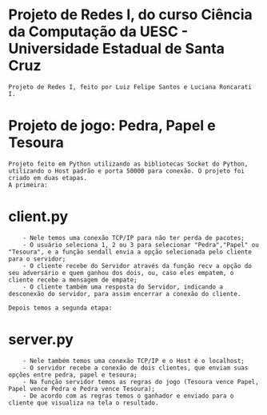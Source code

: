 # Projeto de Redes I, do curso Ciência da Computação da UESC - Universidade Estadual de Santa Cruz
    
    Projeto de Redes I, feito por Luiz Felipe Santos e Luciana Roncarati I.
    
# Projeto de jogo: Pedra, Papel e Tesoura

    Projeto feito em Python utilizando as bibliotecas Socket do Python, utilizando o Host padrão e porta 50000 para conexão. O projeto foi criado em duas etapas. 
    A primeira:
    
# client.py
       
        - Nele temos uma conexão TCP/IP para não ter perda de pacotes;
        - O usuário seleciona 1, 2 ou 3 para selecionar "Pedra","Papel" ou "Tesoura", e a função sendall envia a opção selecionada pelo cliente para o servidor;
        - O cliente recebe do Servidor através da função recv a opção do seu adversário e quem ganhou dos dois, ou, caso eles empatem, o cliente recebe a mensagem de empate;
        - O cliente também uma resposta do Servidor, indicando a desconexão do servidor, para assim encerrar a conexão do cliente.

    Depois temos a segunda etapa:
    
# server.py
        
        - Nele também temos uma conexão TCP/IP e o Host é o localhost;
        - O servidor recebe a conexão de dois clientes, que enviam suas opções entre pedra, papel e tesoura;
        - Na função servidor temos as regras do jogo (Tesoura vence Papel, Papel vence Pedra e Pedra vence Tesoura);
        - De acordo com as regras temos o ganhador e enviado para o cliente que visualiza na tela o resultado.

        
